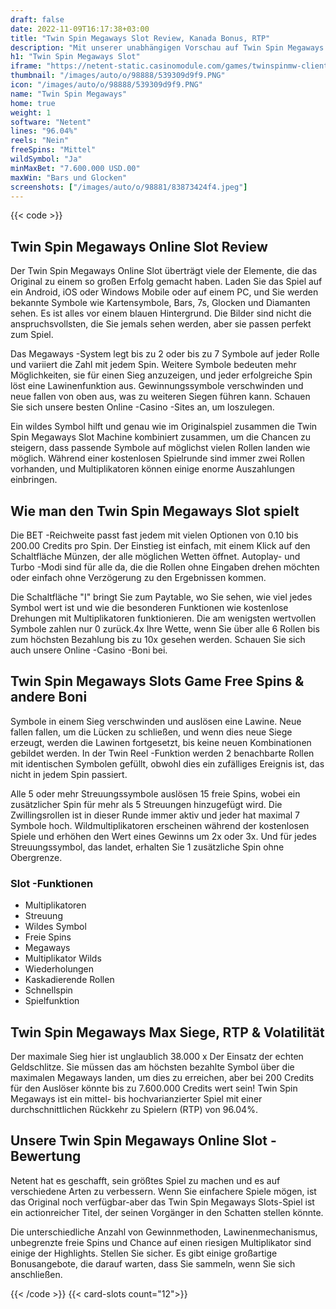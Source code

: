 ```yaml
---
draft: false
date: 2022-11-09T16:17:38+03:00
title: "Twin Spin Megaways Slot Review, Kanada Bonus, RTP"
description: "Mit unserer unabhängigen Vorschau auf Twin Spin Megaways Slot von Netent können Sie hier kostenlos oder echtes Geld spielen und hier einen Bonus erhalten!"
h1: "Twin Spin Megaways Slot"
iframe: "https://netent-static.casinomodule.com/games/twinspinmw-client/game/twinspinmw-client.xhtml?launchType=iframe&iframeSandbox=allow-scripts%20allow-popups%20allow-popups-to-escape-sandbox%20allow-top-navigation%20allow-top-navigation-by-user-activation%20allow-same-origin%20allow-forms%20allow-pointer-lock&applicationType=browser&gameId=twinspinmw_not_mobile&server=https%3A%2F%2Fnetent-game.casinomodule.com%2F&lang=en&sessId=DEMO-1410435576-EUR&operatorId=netent&statisticEndpointURL=https://gcl-int.netentcdn.com/gcs/reportData&logsId=3757508f-91a8-42c1-85ee-6ff783b575bf&loadStarted=1605702443365&giOperatorConfig=%7B%22staticServer%22%3A%22https%3A%2F%2Fnetent-static.casinomodule.com%2F%22%2C%22targetElement%22%3A%22netentgame%22%2C%22launchType%22%3A%22iframe%22%2C%22iframeSandbox%22%3A%22allow-scripts%20allow-popups%20allow-popups-to-escape-sandbox%20allow-top-navigation%20allow-top-navigation-by-user-activation%20allow-same-origin%20allow-forms%20allow-pointer-lock%22%2C%22applicationType%22%3A%22browser%22%2C%22gameId%22%3A%22twinspinmw_not_mobile%22%2C%22server%22%3A%22https%3A%2F%2Fnetent-game.casinomodule.com%2F%22%2C%22lang%22%3A%22en%22%2C%22sessId%22%3A%22DEMO-1410435576-EUR%22%2C%22operatorId%22%3A%22netent%22%7D&casinourl=https://games.netent.com"
thumbnail: "/images/auto/o/98888/539309d9f9.PNG"
icon: "/images/auto/o/98888/539309d9f9.PNG"
name: "Twin Spin Megaways"
home: true
weight: 1
software: "Netent"
lines: "96.04%"
reels: "Nein"
freeSpins: "Mittel"
wildSymbol: "Ja"
minMaxBet: "7.600.000 USD.00"
maxWin: "Bars und Glocken"
screenshots: ["/images/auto/o/98881/83873424f4.jpeg"]
---
```


{{< code >}}<h2>Twin Spin Megaways Online Slot Review</h2><p>Der Twin Spin Megaways Online Slot überträgt viele der Elemente, die das Original zu einem so großen Erfolg gemacht haben. Laden Sie das Spiel auf ein Android, iOS oder Windows Mobile oder auf einem PC, und Sie werden bekannte Symbole wie Kartensymbole, Bars, 7s, Glocken und Diamanten sehen. Es ist alles vor einem blauen Hintergrund. Die Bilder sind nicht die anspruchsvollsten, die Sie jemals sehen werden, aber sie passen perfekt zum Spiel.</p><p>Das Megaways -System legt bis zu 2 oder bis zu 7 Symbole auf jeder Rolle und variiert die Zahl mit jedem Spin. Weitere Symbole bedeuten mehr Möglichkeiten, sie für einen Sieg anzuzeigen, und jeder erfolgreiche Spin löst eine Lawinenfunktion aus. Gewinnungssymbole verschwinden und neue fallen von oben aus, was zu weiteren Siegen führen kann. Schauen Sie sich unsere besten Online -Casino -Sites an, um loszulegen.</p><p>Ein wildes Symbol hilft und genau wie im Originalspiel zusammen die Twin Spin Megaways Slot Machine kombiniert zusammen, um die Chancen zu steigern, dass passende Symbole auf möglichst vielen Rollen landen wie möglich. Während einer kostenlosen Spielrunde sind immer zwei Rollen vorhanden, und Multiplikatoren können einige enorme Auszahlungen einbringen.</p><h2>Wie man den Twin Spin Megaways Slot spielt</h2><p>Die BET -Reichweite passt fast jedem mit vielen Optionen von 0.10 bis 200.00 Credits pro Spin. Der Einstieg ist einfach, mit einem Klick auf den Schaltfläche Münzen, der alle möglichen Wetten öffnet. Autoplay- und Turbo -Modi sind für alle da, die die Rollen ohne Eingaben drehen möchten oder einfach ohne Verzögerung zu den Ergebnissen kommen.</p><p>Die Schaltfläche "I" bringt Sie zum Paytable, wo Sie sehen, wie viel jedes Symbol wert ist und wie die besonderen Funktionen wie kostenlose Drehungen mit Multiplikatoren funktionieren. Die am wenigsten wertvollen Symbole zahlen nur 0 zurück.4x Ihre Wette, wenn Sie über alle 6 Rollen bis zum höchsten Bezahlung bis zu 10x gesehen werden. Schauen Sie sich auch unsere Online -Casino -Boni bei.</p><h2>Twin Spin Megaways Slots Game Free Spins & andere Boni</h2><p>Symbole in einem Sieg verschwinden und auslösen eine Lawine. Neue fallen fallen, um die Lücken zu schließen, und wenn dies neue Siege erzeugt, werden die Lawinen fortgesetzt, bis keine neuen Kombinationen gebildet werden. In der Twin Reel -Funktion werden 2 benachbarte Rollen mit identischen Symbolen gefüllt, obwohl dies ein zufälliges Ereignis ist, das nicht in jedem Spin passiert.</p><p>Alle 5 oder mehr Streuungssymbole auslösen 15 freie Spins, wobei ein zusätzlicher Spin für mehr als 5 Streuungen hinzugefügt wird. Die Zwillingsrollen ist in dieser Runde immer aktiv und jeder hat maximal 7 Symbole hoch. Wildmultiplikatoren erscheinen während der kostenlosen Spiele und erhöhen den Wert eines Gewinns um 2x oder 3x. Und für jedes Streuungssymbol, das landet, erhalten Sie 1 zusätzliche Spin ohne Obergrenze.</p><h3>
Slot -Funktionen</h3><ul>
<li></span>
Multiplikatoren</li>
<li></span>
Streuung</li>
<li></span>
Wildes Symbol</li>
<li></span>
Freie Spins</li>
<li></span>
Megaways</li>
<li></span>
Multiplikator Wilds</li>
<li></span>
Wiederholungen</li>
<li></span>
Kaskadierende Rollen</li>
<li></span>
Schnellspin</li>
<li></span>
Spielfunktion</li></ul><h2>Twin Spin Megaways Max Siege, RTP & Volatilität</h2><p>Der maximale Sieg hier ist unglaublich 38.000 x Der Einsatz der echten Geldschlitze. Sie müssen das am höchsten bezahlte Symbol über die maximalen Megaways landen, um dies zu erreichen, aber bei 200 Credits für den Auslöser könnte bis zu 7.600.000 Credits wert sein! Twin Spin Megaways ist ein mittel- bis hochvarianzierter Spiel mit einer durchschnittlichen Rückkehr zu Spielern (RTP) von 96.04%.</p><h2>Unsere Twin Spin Megaways Online Slot -Bewertung</h2><p>Netent hat es geschafft, sein größtes Spiel zu machen und es auf verschiedene Arten zu verbessern. Wenn Sie einfachere Spiele mögen, ist das Original noch verfügbar-aber das Twin Spin Megaways Slots-Spiel ist ein actionreicher Titel, der seinen Vorgänger in den Schatten stellen könnte.</p><p>Die unterschiedliche Anzahl von Gewinnmethoden, Lawinenmechanismus, unbegrenzte freie Spins und Chance auf einen riesigen Multiplikator sind einige der Highlights. Stellen Sie sicher. Es gibt einige großartige Bonusangebote, die darauf warten, dass Sie sammeln, wenn Sie sich anschließen.</p>{{< /code >}}
{{< card-slots count="12">}}
